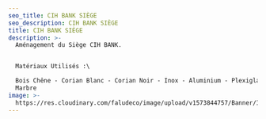 ```yaml
---
seo_title: CIH BANK SIÈGE
seo_description: CIH BANK SIÈGE
title: CIH BANK SIÈGE
description: >-
  Aménagement du Siège CIH BANK.


  Matériaux Utilisés :\

  Bois Chêne - Corian Blanc - Corian Noir - Inox - Aluminium - Plexiglass -
  Marbre
image: >-
  https://res.cloudinary.com/faludeco/image/upload/v1573844757/Banner/IMG_1144_ghqinw.jpg
---
```


